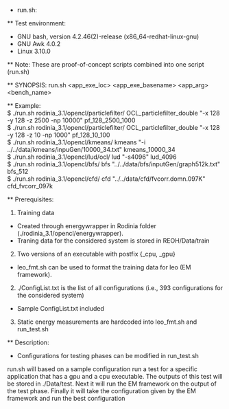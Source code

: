 * run.sh:

** Test environment:
- GNU bash, version 4.2.46(2)-release (x86_64-redhat-linux-gnu)
- GNU Awk 4.0.2
- Linux 3.10.0

** Note: These are proof-of-concept scripts combined into one script (run.sh)

** SYNOPSIS: run.sh  <app_exe_loc> <app_exe_basename> <app_arg> <bench_name>

** Example:  
$ ./run.sh rodinia_3.1/opencl/particlefilter/ OCL_particlefilter_double "-x 128 -y 128 -z 2500 -np 10000" pf_128_2500_1000  
$ ./run.sh rodinia_3.1/opencl/particlefilter/ OCL_particlefilter_double "-x 128 -y 128 -z 10 -np 1000" pf_128_10_100  
$ ./run.sh rodinia_3.1/opencl/kmeans/ kmeans "-i ../../data/kmeans/inpuGen/10000_34.txt" kmeans_10000_34  
$ ./run.sh rodinia_3.1/opencl/lud/ocl/ lud "-s4096" lud_4096  
$ ./run.sh rodinia_3.1/opencl/bfs/ bfs "../../data/bfs/inputGen/graph512k.txt" bfs_512  
$ ./run.sh rodinia_3.1/opencl/cfd/ cfd "../../data/cfd/fvcorr.domn.097K" cfd_fvcorr_097k  

** Prerequisites:
1. Training data 
- Created through energywrapper in Rodinia folder (./rodinia_3.1/opencl/energywrapper).
- Traning data for the considered system is stored in REOH/Data/train
2. Two versions of an executable with postfix {_cpu, _gpu}
 - leo_fmt.sh can be used to format the training data for leo (EM framework).
2. ./ConfigList.txt is the list of all configurations (i.e., 393 configurations for the considered system) 
 - Sample ConfigList.txt included
3. Static energy measurements are hardcoded into leo_fmt.sh and run_test.sh

** Description:
 - Configurations for testing phases can be modified in run_test.sh

run.sh will based on a sample configuration run a test for a specific application that has a gpu and a cpu executable. The outputs of this test will be stored in ./Data/test. Next it will run the EM framework on the output of the test phase. Finally it will take the configuration given by the EM framework and run the best configuration
